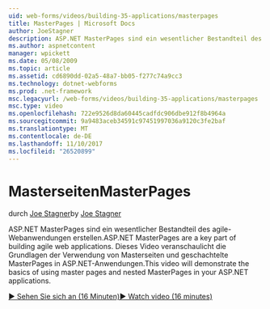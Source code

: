 ```yaml
---
uid: web-forms/videos/building-35-applications/masterpages
title: MasterPages | Microsoft Docs
author: JoeStagner
description: ASP.NET MasterPages sind ein wesentlicher Bestandteil des agile-Webanwendungen erstellen. Dieses Video veranschaulicht die Grundlagen der Verwendung von Masterseiten und geschachtelte MasterPages in...
ms.author: aspnetcontent
manager: wpickett
ms.date: 05/08/2009
ms.topic: article
ms.assetid: cd6890dd-02a5-48a7-bb05-f277c74a9cc3
ms.technology: dotnet-webforms
ms.prod: .net-framework
msc.legacyurl: /web-forms/videos/building-35-applications/masterpages
msc.type: video
ms.openlocfilehash: 722e9526d8da60445cadfdc906dbe912f8b4964a
ms.sourcegitcommit: 9a9483aceb34591c97451997036a9120c3fe2baf
ms.translationtype: MT
ms.contentlocale: de-DE
ms.lasthandoff: 11/10/2017
ms.locfileid: "26520899"
---
```

<a name="masterpages"></a><span data-ttu-id="24b2f-104">Masterseiten</span><span class="sxs-lookup"><span data-stu-id="24b2f-104">MasterPages</span></span>
====================
<span data-ttu-id="24b2f-105">durch [Joe Stagner](https://github.com/JoeStagner)</span><span class="sxs-lookup"><span data-stu-id="24b2f-105">by [Joe Stagner](https://github.com/JoeStagner)</span></span>

<span data-ttu-id="24b2f-106">ASP.NET MasterPages sind ein wesentlicher Bestandteil des agile-Webanwendungen erstellen.</span><span class="sxs-lookup"><span data-stu-id="24b2f-106">ASP.NET MasterPages are a key part of building agile web applications.</span></span> <span data-ttu-id="24b2f-107">Dieses Video veranschaulicht die Grundlagen der Verwendung von Masterseiten und geschachtelte MasterPages in ASP.NET-Anwendungen.</span><span class="sxs-lookup"><span data-stu-id="24b2f-107">This video will demonstrate the basics of using master pages and nested MasterPages in your ASP.NET applications.</span></span>

[<span data-ttu-id="24b2f-108">&#9654; Sehen Sie sich an (16 Minuten)</span><span class="sxs-lookup"><span data-stu-id="24b2f-108">&#9654; Watch video (16 minutes)</span></span>](https://channel9.msdn.com/Blogs/ASP-NET-Site-Videos/masterpages)
